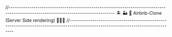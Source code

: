 //---------------------------------------------------------------------------------------------------------------------------------
                            🏝️ 🏜️ 🚋 Airbnb-Clone (Server Side rendering) 🗾🚣🙏
//---------------------------------------------------------------------------------------------------------------------------------
